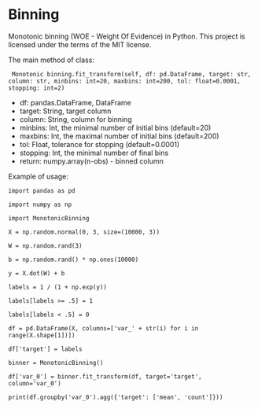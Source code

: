 # Binning
Monotonic binning (WOE - Weight Of Evidence) in Python.
This project is licensed under the terms of the MIT license.

The main method of class:

`
Monotonic binning.fit_transform(self, df: pd.DataFrame, target: str,
                      column: str, minbins: int=20, maxbins: int=200,
                      tol: float=0.0001, stopping: int=2)`

* df: pandas.DataFrame, DataFrame
* target: String, target column
* column: String, column for binning
* minbins: Int, the minimal number of initial bins (default=20)
* maxbins: Int, the maximal number of initial bins (default=200)
* tol: Float, tolerance for stopping (default=0.0001)
* stopping: Int, the minimal number of final bins
* return: numpy.array(n-obs) - binned column


Example of usage:

`import pandas as pd`

`import numpy as np`

`import MonotonicBinning`


`X = np.random.normal(0, 3, size=(10000, 3))`

`W = np.random.rand(3)`

`b = np.random.rand() * np.ones(10000)`

`y = X.dot(W) + b`

`labels = 1 / (1 + np.exp(y))`

`labels[labels >= .5] = 1`

`labels[labels < .5] = 0`

`df = pd.DataFrame(X, columns=['var_' + str(i) for i in range(X.shape[1])])`

`df['target'] = labels`

`binner = MonotonicBinning()`

`df['var_0'] = binner.fit_transform(df, target='target', column='var_0')`

`print(df.groupby('var_0').agg({'target': ['mean', 'count']}))`
